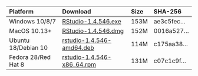 
| Platform            | Download                                                                                                                                                              | Size | SHA-256                                                                                                              |
| :------------------ | :-------------------------------------------------------------------------------------------------------------------------------------------------------------------- | :--- | :------------------------------------------------------------------------------------------------------------------- |
| Windows 10/8/7      | <a href="https://s3.amazonaws.com/rstudio-ide-build/desktop/windows/RStudio-1.4.546.exe"><i class="fa fa-download"></i> RStudio-1.4.546.exe</a>                       | 153M | <span class="sha256" data-sha256="ae3c5feca27ce420eaa9b55f719ac992e1c7dc093785a7f6f72fe27db0bd96b6">ae3c5fec…</span> |
| MacOS 10.13+        | <a href="https://s3.amazonaws.com/rstudio-ide-build/desktop/macos/RStudio-1.4.546.dmg"><i class="fa fa-download"></i> RStudio-1.4.546.dmg</a>                         | 152M | <span class="sha256" data-sha256="0016a527ae0d13cd77b35cb56ee46a182a778c5b43036e976223ed5b6f4a19e5">0016a527…</span> |
| Ubuntu 18/Debian 10 | <a href="https://s3.amazonaws.com/rstudio-ide-build/desktop/bionic/amd64/rstudio-1.4.546-amd64.deb"><i class="fa fa-download"></i> rstudio-1.4.546-amd64.deb</a>      | 114M | <span class="sha256" data-sha256="c175aa383eea50a8b41c41b084b7094da8efbc3b9714bb40e17f90d72fe6c433">c175aa38…</span> |
| Fedora 28/Red Hat 8 | <a href="https://s3.amazonaws.com/rstudio-ide-build/desktop/centos8/x86_64/rstudio-1.4.546-x86_64.rpm"><i class="fa fa-download"></i> rstudio-1.4.546-x86\_64.rpm</a> | 131M | <span class="sha256" data-sha256="c07c1c9fe43dda433f2747ae82150d9e372cb179710c509e37fbf37918bb4d2f">c07c1c9f…</span> |
